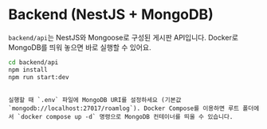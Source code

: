 # Backend (NestJS + MongoDB)

`backend/api`는 NestJS와 Mongoose로 구성된 게시판 API입니다. Docker로 MongoDB를 띄워 놓으면 바로 실행할 수 있어요.

```bash
cd backend/api
npm install
npm run start:dev
```
```

실행할 때 `.env` 파일에 MongoDB URI를 설정하세요 (기본값 `mongodb://localhost:27017/roamlog`). Docker Compose를 이용하면 루트 폴더에서 `docker compose up -d` 명령으로 MongoDB 컨테이너를 띄울 수 있습니다.
